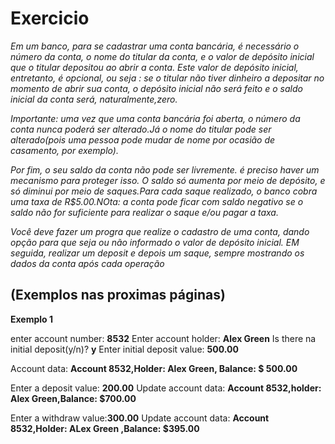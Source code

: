 # Exercicio

_Em um banco, para se cadastrar uma conta bancária, é necessário o número da conta, o nome do titular da conta, e o valor de depósito inicial que o titular depositou ao abrir a conta. Este valor de depósito inicial, entretanto, é opcional, ou seja : se o titular não tiver dinheiro a depositar no momento de abrir sua conta, o depósito inicial não será feito e o saldo inicial da conta será, naturalmente,zero._

_Importante: uma vez que uma conta bancária foi aberta, o número da conta nunca poderá ser alterado.Já o nome do titular pode ser alterado(pois uma pessoa pode mudar de nome por ocasião de casamento, por exemplo)._

_Por fim, o seu saldo da conta não pode ser livremente. é preciso haver um mecanismo para proteger isso. O saldo só aumenta por meio de depósito, e só diminui por meio de saques.Para cada saque realizado, o banco cobra uma taxa de R$5.00.NOta: a conta pode ficar com saldo negativo se o saldo não for suficiente para realizar o saque e/ou pagar a taxa._

_Você deve fazer um progra  que realize o cadastro de uma conta, dando opção para que seja ou não informado o valor de depósito inicial. EM seguida, realizar um deposit e depois um saque, sempre mostrando os dados da conta após cada operação_

## **(Exemplos nas proximas páginas)**

**Exemplo 1**

enter account number: **8532**
Enter account holder:  **Alex Green**
Is there na initial deposit(y/n)? **y**
Enter initial deposit value: **500.00**

Account data:
**Account 8532,Holder: Alex Green, Balance: $ 500.00**

Enter a deposit value: **200.00**
Update account data:
**Account 8532,holder: Alex Green,Balance: $700.00**

Enter a withdraw value:**300.00**
Update account data:
**Account 8532,Holder: ALex Green ,Balance: $395.00**
